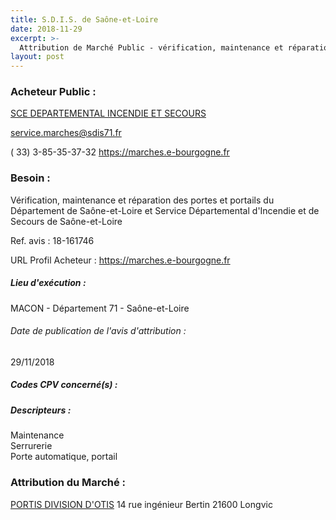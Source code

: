 ```yaml
---
title: S.D.I.S. de Saône-et-Loire
date: 2018-11-29
excerpt: >-
  Attribution de Marché Public - vérification, maintenance et réparation des portes et portails du département de saône et loire et service départemental d'incendie et de secours de saône-et-loire
layout: post
---
```


### Acheteur Public : 
<a href="/acheteur-139/siren-287100010"> SCE DEPARTEMENTAL INCENDIE ET SECOURS</a><br/>



service.marches@sdis71.fr

( 33) 3-85-35-37-32
https://marches.e-bourgogne.fr
### Besoin :

Vérification, maintenance et réparation des portes et portails du Département de Saône-et-Loire et Service Départemental d'Incendie et de Secours de Saône-et-Loire

Ref. avis : 18-161746

URL Profil Acheteur : https://marches.e-bourgogne.fr

##### Lieu d'exécution :

MACON - Département 71 - Saône-et-Loire

###### Date de publication de l'avis d'attribution : 
29/11/2018

##### Codes CPV concerné(s) :

##### Descripteurs :
Maintenance <br/>
Serrurerie <br/>
Porte automatique, portail <br/>

### Attribution du Marché :
<a href="/entreprise-572/siren-542107800"> PORTIS DIVISION D'OTIS</a>    14 rue ingénieur Bertin 21600 Longvic <br/>
